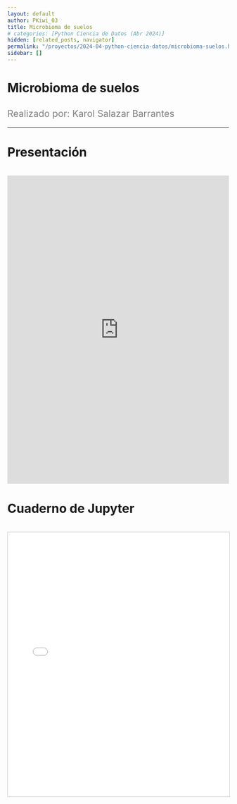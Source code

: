 ```yaml
---
layout: default
author: PKiwi_03
title: Microbioma de suelos
# categories: [Python Ciencia de Datos (Abr 2024)]
hidden: [related_posts, navigator]
permalink: "/proyectos/2024-04-python-ciencia-datos/microbioma-suelos.html"
sidebar: []
---
```


# Microbioma de suelos
<h2 style="color: gray; font-weight: normal;">
Realizado por:  Karol Salazar Barrantes 
</h2>

---
# Presentación
<br>

<iframe width="100%" height="700" src="https://www.youtube.com/embed/vZLp4XhYPR4?si=P16jXeEAXXdRymif" frameborder="0" allow="accelerometer; autoplay; clipboard-write; encrypted-media; gyroscope; picture-in-picture; web-share" referrerpolicy="strict-origin-when-cross-origin" allowfullscreen></iframe>

<br>

# Cuaderno de Jupyter
<br>
<iframe 
    src="/assets/html/karol_salazar.html" 
    width="100%" 
    height="600" 
    style="border: 1px solid #ccc;"
></iframe>